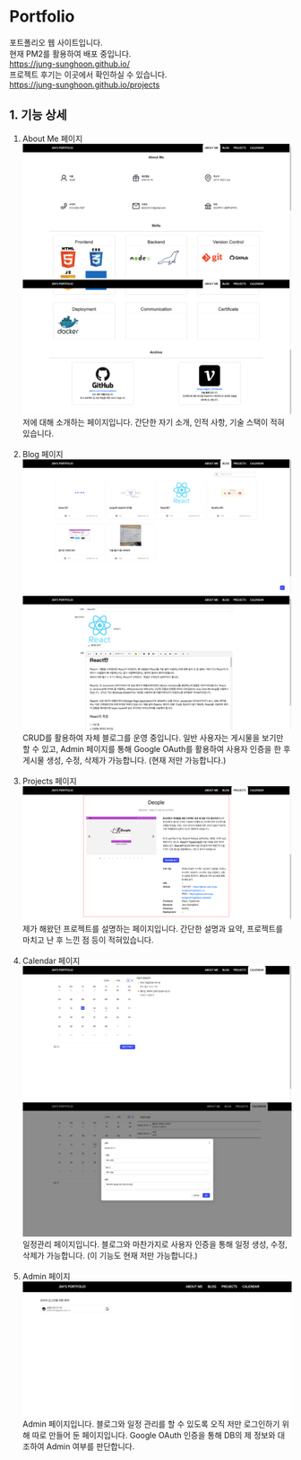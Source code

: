 <h1>Portfolio</h1>
포트폴리오 웹 사이트입니다.
<br />
현재 PM2를 활용하여 배포 중입니다.
<br />
<a href='https://jung-sunghoon.github.io/' target="_blank">https://jung-sunghoon.github.io/</a>
<br />
프로젝트 후기는 이곳에서 확인하실 수 있습니다.
<br />
<a href = "https://jung-sunghoon.github.io/projects" target="_blank">https://jung-sunghoon.github.io/projects</a>

<h2>1. 기능 상세</h2>
<ol>
  <li>About Me 페이지</li>
  <img src="./src/assets/img/projectImg/portfolioImg/info1.png" />
  <img src="./src/assets/img/projectImg/portfolioImg/info2.png" />
  <div>저에 대해 소개하는 페이지입니다. 간단한 자기 소개, 인적 사항, 기술 스택이 적혀 있습니다.</div>
  <br />
  <li>Blog 페이지</li>
  <img src="./src/assets/img/projectImg/portfolioImg/blog.png" />
  <img src="./src/assets/img/projectImg/portfolioImg/blogCreate.png" />
  <div>CRUD를 활용하여 자체 블로그를 운영 중입니다. 일반 사용자는 게시물을 보기만 할 수 있고, Admin 페이지를 통해 Google OAuth를 활용하여 사용자 인증을 한 후 게시물 생성, 수정, 삭제가 가능합니다. (현재 저만 가능합니다.)</div>
  <br />
  <li>Projects 페이지</li>
  <img src="./src/assets/img/projectImg/portfolioImg/project.png" />
  <div>제가 해왔던 프로젝트를 설명하는 페이지입니다. 간단한 설명과 요약, 프로젝트를 마치고 난 후 느낀 점 등이 적혀있습니다.</div>
  <br />
  <li>Calendar 페이지</li>
  <img src="./src/assets/img/projectImg/portfolioImg/calendar.png" />
  <img src="./src/assets/img/projectImg/portfolioImg/calendarEvent.png" />
  <div>일정관리 페이지입니다. 블로그와 마찬가지로 사용자 인증을 통해 일정 생성, 수정, 삭제가 가능합니다. (이 기능도 현재 저만 가능합니다.)</div>
  <br />
  <li>Admin 페이지</li>
  <img src="./src/assets/img/projectImg/portfolioImg/Admin.png" />
  <div>Admin 페이지입니다. 블로그와 일정 관리를 할 수 있도록 오직 저만 로그인하기 위해 따로 만들어 둔 페이지입니다. Google OAuth 인증을 통해 DB의 제 정보와 대조하여 Admin 여부를 판단합니다.</div>
</ol>
